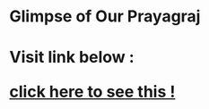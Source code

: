 <h1>Glimpse of Our Prayagraj<h1>
 <p>Visit link below : </p>
 <a href="https://shubham1upadhyay.github.io/Glimpse-of-Our-Prayagraj/">click here to see this !</a>
